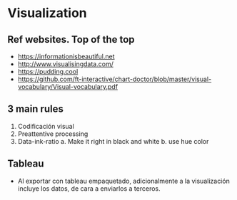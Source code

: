 # Visualization 

## Ref websites. Top of the top

* https://informationisbeautiful.net
* http://www.visualisingdata.com/
* https://pudding.cool
* https://github.com/ft-interactive/chart-doctor/blob/master/visual-vocabulary/Visual-vocabulary.pdf

## 3 main rules
1. Codificación visual
2. Preattentive processing
3. Data-ink-ratio 
    a. Make it right in black and white
    b. use hue color
    
## Tableau
- Al exportar con tableau empaquetado, adicionalmente a la visualización incluye los datos, de cara a enviarlos a terceros.
